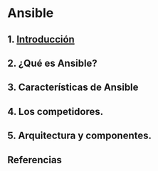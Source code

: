 # Ansible

## 1. [Introducción](introduccion.md) 

## 2. ¿Qué es Ansible? 

## 3. Características de Ansible 

## 4. Los competidores. 

## 5. Arquitectura y componentes. 

## Referencias 

